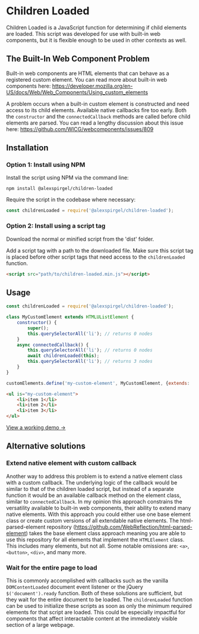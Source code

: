 # Children Loaded

Children Loaded is a JavaScript function for determining if child elements are loaded. This script was developed for use with built-in web components, but it is flexible enough to be used in other contexts as well.

## The Built-In Web Component Problem

Built-in web components are HTML elements that can behave as a registered custom element. You can read more about built-in web components here: <a href="https://developer.mozilla.org/en-US/docs/Web/Web_Components/Using_custom_elements" target="_blank">https://developer.mozilla.org/en-US/docs/Web/Web_Components/Using_custom_elements</a>

A problem occurs when a built-in custom element is constructed and need access to its child elements. Available native callbacks fire too early. Both the `constructor` and the `connectedCallback` methods are called before child elements are parsed. You can read a lengthy discussion about this issue here: <a href="https://github.com/WICG/webcomponents/issues/809" target="_blank">https://github.com/WICG/webcomponents/issues/809</a>

## Installation

### Option 1: Install using NPM

Install the script using NPM via the command line:

```
npm install @alexspirgel/children-loaded
```

Require the script in the codebase where necessary:

```js
const childrenLoaded = require('@alexspirgel/children-loaded');
```

### Option 2: Install using a script tag

Download the normal or minified script from the 'dist' folder.

Add a script tag with a path to the downloaded file. Make sure this script tag is placed before other script tags that need access to the `childrenLoaded` function.

```html
<script src="path/to/children-loaded.min.js"></script>
```

## Usage

```js
const childrenLoaded = require('@alexspirgel/children-loaded');

class MyCustomElement extends HTMLUListElement {
	constructor() {
		super();
		this.querySelectorAll('li'); // returns 0 nodes
	}
	async connectedCallback() {
		this.querySelectorAll('li'); // returns 0 nodes
		await childrenLoaded(this);
		this.querySelectorAll('li'); // returns 3 nodes
	}
}

customElements.define('my-custom-element', MyCustomElement, {extends: 'ul'});
```

```html
<ul is="my-custom-element">
	<li>item 1</li>
	<li>item 2</li>
	<li>item 3</li>
</ul>
```

<a href="http://alexanderspirgel.com/children-loaded/demo" target="_blank">View a working demo →</a>

## Alternative solutions

### Extend native element with custom callback

Another way to address this problem is to extend a native element class with a custom callback. The underlying logic of the callback would be similar to that of the children loaded script, but instead of a separate function it would be an available callback method on the element class, similar to `connectedCallback`. In my opinion this approach constrains the versatility available to built-in web components, their ability to extend many native elements. With this approach you could either use one base element class or create custom versions of all extendable native elements. The html-parsed-element repository (<a href="https://github.com/WebReflection/html-parsed-element" target="_blank">https://github.com/WebReflection/html-parsed-element</a>) takes the base element class approach meaning you are able to use this repository for all elements that implement the `HTMLElement` class. This includes many elements, but not all. Some notable omissions are: `<a>`, `<button>`, `<div>`, and many more.

### Wait for the entire page to load

This is commonly accomplished with callbacks such as the vanilla `DOMContentLoaded` document event listener or the jQuery `$('document').ready` function. Both of these solutions are sufficient, but they wait for the entire document to be loaded. The `childrenLoaded` function can be used to initialize these scripts as soon as only the minimum required elements for that script are loaded. This could be especially impactful for components that affect interactable content at the immediately visible section of a large webpage.
